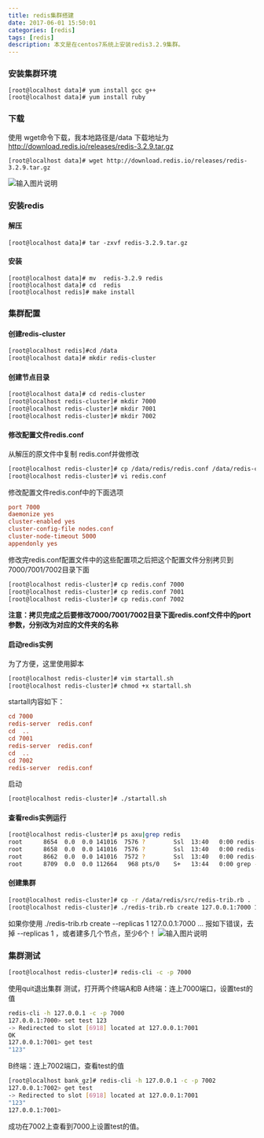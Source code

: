 ```yaml
---
title: redis集群搭建
date: 2017-06-01 15:50:01
categories: [redis]
tags: [redis]
description: 本文是在centos7系统上安装redis3.2.9集群。
---
```

### 安装集群环境
```shell
[root@localhost data]# yum install gcc g++  
[root@localhost data]# yum install ruby 
```

### 下载 
使用 wget命令下载，我本地路径是/data
下载地址为 http://download.redis.io/releases/redis-3.2.9.tar.gz  
``` shell
[root@localhost data]# wget http://download.redis.io/releases/redis-3.2.9.tar.gz
```
![输入图片说明](https://static.oschina.net/uploads/img/201705/27143910_Ls2f.png "在这里输入图片标题")

### 安装redis
#### 解压 
``` shell
[root@localhost data]# tar -zxvf redis-3.2.9.tar.gz
```
#### 安装
```shell
[root@localhost data]# mv  redis-3.2.9 redis
[root@localhost data]# cd  redis
[root@localhost redis]# make install
```
### 集群配置
#### 创建redis-cluster
```bash
[root@localhost redis]#cd /data
[root@localhost data]# mkdir redis-cluster
```
#### 创建节点目录
```bash
[root@localhost data]# cd redis-cluster
[root@localhost redis-cluster]# mkdir 7000
[root@localhost redis-cluster]# mkdir 7001
[root@localhost redis-cluster]# mkdir 7002
```
#### 修改配置文件redis.conf
从解压的原文件中复制 redis.conf并做修改
```bash
[root@localhost redis-cluster]# cp /data/redis/redis.conf /data/redis-cluster/
[root@localhost redis-cluster]# vi redis.conf 
```
修改配置文件redis.conf中的下面选项
```conf
port 7000
daemonize yes
cluster-enabled yes
cluster-config-file nodes.conf 
cluster-node-timeout 5000
appendonly yes
```
修改完redis.conf配置文件中的这些配置项之后把这个配置文件分别拷贝到7000/7001/7002目录下面
```bash
[root@localhost redis-cluster]# cp redis.conf 7000
[root@localhost redis-cluster]# cp redis.conf 7001
[root@localhost redis-cluster]# cp redis.conf 7002
```
 **注意：拷贝完成之后要修改7000/7001/7002目录下面redis.conf文件中的port参数，分别改为对应的文件夹的名称**

#### 启动redis实例
为了方便，这里使用脚本
```bash
[root@localhost redis-cluster]# vim startall.sh
[root@localhost redis-cluster]# chmod +x startall.sh 
```
startall内容如下：
```conf
cd 7000  
redis-server  redis.conf  
cd  ..  
cd 7001  
redis-server  redis.conf  
cd  ..  
cd 7002 
redis-server  redis.conf 
```
启动
```bash
[root@localhost redis-cluster]# ./startall.sh
```
#### 查看redis实例运行
```bash
[root@localhost redis-cluster]# ps axu|grep redis
root      8654  0.0  0.0 141016  7576 ?        Ssl  13:40   0:00 redis-server 0.0.0.0:7000 [cluster]
root      8658  0.0  0.0 141016  7576 ?        Ssl  13:40   0:00 redis-server 0.0.0.0:7001 [cluster]
root      8662  0.0  0.0 141016  7572 ?        Ssl  13:40   0:00 redis-server 0.0.0.0:7002 [cluster]
root      8709  0.0  0.0 112664   968 pts/0    S+   13:44   0:00 grep --color=auto redis
```
#### 创建集群
```bash
[root@localhost redis-cluster]# cp -r /data/redis/src/redis-trib.rb .
[root@localhost redis-cluster]# ./redis-trib.rb create 127.0.0.1:7000 127.0.0.1:7001 127.0.0.1:7002
```
如果你使用  ./redis-trib.rb create --replicas 1 127.0.0.1:7000 ...
报如下错误，去掉  --replicas 1 ，或者建多几个节点，至少6个！ 
![输入图片说明](https://static.oschina.net/uploads/img/201705/31135254_CFJB.png "在这里输入图片标题")

### 集群测试
```bash
[root@localhost redis-cluster]# redis-cli -c -p 7000
```
使用quit退出集群
测试，打开两个终端A和B 
A终端：连上7000端口，设置test的值
```bash
redis-cli -h 127.0.0.1 -c -p 7000
127.0.0.1:7000> set test 123
-> Redirected to slot [6918] located at 127.0.0.1:7001
OK
127.0.0.1:7001> get test 
"123"
```
B终端：连上7002端口，查看test的值
```bash
[root@localhost bank_gz]# redis-cli -h 127.0.0.1 -c -p 7002
127.0.0.1:7002> get test
-> Redirected to slot [6918] located at 127.0.0.1:7001
"123"
127.0.0.1:7001> 
```
成功在7002上查看到7000上设置test的值。